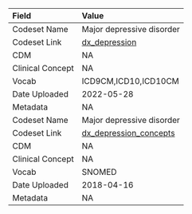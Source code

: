 |Field            |Value                     |
|:----------------|:-------------------------|
|Codeset Name     |Major depressive disorder |
|Codeset Link     |[dx_depression](https://github.com/PEDSnet/Variable-Dictionary/blob/main/conditions/dx_depression.csv)|
|CDM              |NA                        |
|Clinical Concept |NA                        |
|Vocab            |ICD9CM,ICD10,ICD10CM      |
|Date Uploaded    |2022-05-28                |
|Metadata         |NA                        |
|Codeset Name     |Major depressive disorder |
|Codeset Link     |[dx_depression_concepts](https://github.com/PEDSnet/Variable-Dictionary/blob/main/conditions/dx_depression_concepts.csv)|
|CDM              |NA                        |
|Clinical Concept |NA                        |
|Vocab            |SNOMED                    |
|Date Uploaded    |2018-04-16                |
|Metadata         |NA                        |
